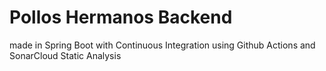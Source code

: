 # Pollos Hermanos Backend

made in Spring Boot with Continuous Integration using Github Actions and SonarCloud Static Analysis